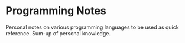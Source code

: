 # Programming Notes

Personal notes on various programming languages to be used as quick reference. Sum-up of personal knowledge.
